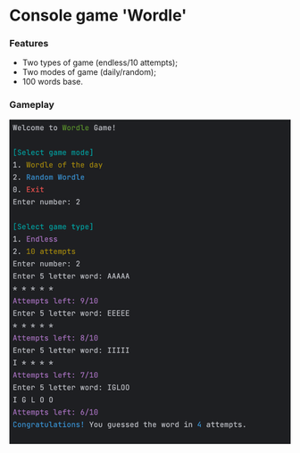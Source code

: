 # Console game 'Wordle'

### Features

- Two types of game (endless/10 attempts);
- Two modes of game (daily/random);
- 100 words base.

### Gameplay
![GitHub Image](gameplay.png)